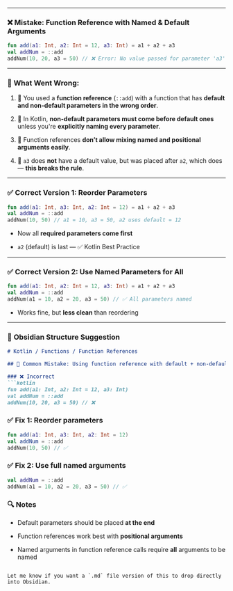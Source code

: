  

---

### ❌ **Mistake: Function Reference with Named & Default Arguments**

```kotlin
fun add(a1: Int, a2: Int = 12, a3: Int) = a1 + a2 + a3
val addNum = ::add
addNum(10, 20, a3 = 50) // ❌ Error: No value passed for parameter 'a3'
```

---

### 🧩 **What Went Wrong:**

1. 🔸 You used a **function reference** (`::add`) with a function that has **default and non-default parameters in the wrong order**.
    
2. 🔸 In Kotlin, **non-default parameters must come before default ones** unless you're **explicitly naming every parameter**.
    
3. 🔸 Function references **don’t allow mixing named and positional arguments easily**.
    
4. 🔸 `a3` does **not** have a default value, but was placed after `a2`, which does — **this breaks the rule**.
    

---

### ✅ **Correct Version 1: Reorder Parameters**

```kotlin
fun add(a1: Int, a3: Int, a2: Int = 12) = a1 + a2 + a3
val addNum = ::add
addNum(10, 50) // a1 = 10, a3 = 50, a2 uses default = 12
```

- Now all **required parameters come first**
    
- `a2` (default) is last — ✅ Kotlin Best Practice
    

---

### ✅ **Correct Version 2: Use Named Parameters for All**

```kotlin
fun add(a1: Int, a2: Int = 12, a3: Int) = a1 + a2 + a3
val addNum = ::add
addNum(a1 = 10, a2 = 20, a3 = 50) // ✅ All parameters named
```

- Works fine, but **less clean** than reordering
    

---

### 🔖 **Obsidian Structure Suggestion**

````markdown
# Kotlin / Functions / Function References

## 🧠 Common Mistake: Using function reference with default + non-default parameters

### ❌ Incorrect
```kotlin
fun add(a1: Int, a2: Int = 12, a3: Int)
val addNum = ::add
addNum(10, 20, a3 = 50) // ❌
````

### ✅ Fix 1: Reorder parameters

```kotlin
fun add(a1: Int, a3: Int, a2: Int = 12)
val addNum = ::add
addNum(10, 50) // ✅
```

### ✅ Fix 2: Use full named arguments

```kotlin
val addNum = ::add
addNum(a1 = 10, a2 = 20, a3 = 50) // ✅
```

### 🔍 Notes

- Default parameters should be placed **at the end**
    
- Function references work best with **positional arguments**
    
- Named arguments in function reference calls require **all** arguments to be named
    

```

Let me know if you want a `.md` file version of this to drop directly into Obsidian.
```